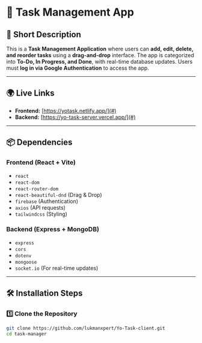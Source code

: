 # 📝 Task Management App

## 📌 Short Description
This is a **Task Management Application** where users can **add, edit, delete, and reorder tasks** using a **drag-and-drop** interface. The app is categorized into **To-Do, In Progress, and Done**, with real-time database updates. Users must **log in via Google Authentication** to access the app.

---

## 🌍 Live Links
- **Frontend:** [https://yotask.netlify.app/](#)
- **Backend:** [https://yo-task-server.vercel.app/](#)

---

## 📦 Dependencies

### **Frontend (React + Vite)**
- `react`
- `react-dom`
- `react-router-dom`
- `react-beautiful-dnd` (Drag & Drop)
- `firebase` (Authentication)
- `axios` (API requests)
- `tailwindcss` (Styling)

### **Backend (Express + MongoDB)**
- `express`
- `cors`
- `dotenv`
- `mongoose`
- `socket.io` (For real-time updates)

---

## 🛠 Installation Steps

### **1️⃣ Clone the Repository**
```bash
git clone https://github.com/lukmanxpert/Yo-Task-client.git
cd task-manager
